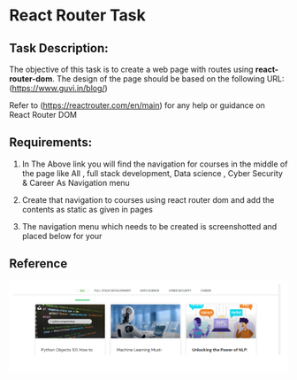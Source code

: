 # ******React Router Task******

Task Description:
--
The objective of this task is to create a web page with routes using **react-router-dom**. The design of the page should be based on the following URL: (https://www.guvi.in/blog/)

Refer to (https://reactrouter.com/en/main) for any help or guidance on React Router DOM

Requirements:
--

1. In The Above link you will find the navigation for courses in the middle of the page like All , full stack development, Data science , Cyber Security & Career As Navigation menu

2. Create that navigation to courses using react router dom and add the contents as static as given in pages

3. The navigation menu which needs to be created is screenshotted and placed below for your 

Reference
--


![alt text](<Screenshot Capture - 2024-03-20 - 17-18-54.png>)
